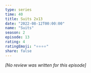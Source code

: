 ```yaml
---
type: series
time: 40
title: Suits 2x13
date: "2022-08-12T00:00:00"
name: "Suits"
season: 2
episode: 13
rating: 4
ratingEmoji: "⭐️⭐️⭐️⭐️"
share: false
---
```


_[No review was written for this episode]_

